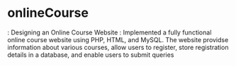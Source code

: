 # onlineCourse
: Designing an Online Course Website
: Implemented a fully functional online course website using PHP, HTML, and MySQL. The website providse information about various courses, allow users to register, store registration details in a database, and enable users to submit queries
